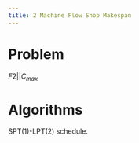 ```yaml
---
title: 2 Machine Flow Shop Makespan
---
```


# Problem

$F2||C_{max}$

# Algorithms

SPT(1)-LPT(2) schedule.